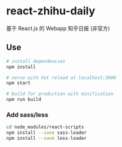 # react-zhihu-daily
基于 React.js 的 Webapp 知乎日报 (非官方)

## Use

``` bash
# install dependencies
npm install

# serve with hot reload at localhost:3000
npm start

# build for production with minification
npm run build
```


### Add sass/less

``` bash
cd node_modules/react-scripts
npm install --save sass-loader
npm install --save less-loader
```
